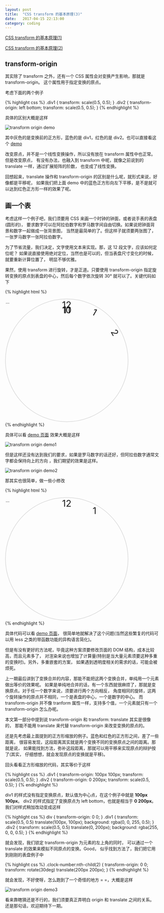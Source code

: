 ```yaml
---
layout: post
title:  "CSS transform 的基本原理(3)"
date:   2017-04-15 22:13:00
category: coding
---
```


[CSS transform 的基本原理(1)](http://crazydogs.github.io/coding/2017/04/15/CSS-transform-%E5%8E%9F%E7%90%86.html)

[CSS transform 的基本原理(2)](http://crazydogs.github.io/coding/2017/04/15/CSS-transform-%E5%8E%9F%E7%90%862.html)

## transform-origin

其实除了 transform 之外，还有一个 CSS 属性会对变换产生影响，那就是 transform-origin。
这个属性用于指定变换的原点。

考虑下面的两个例子

{% highlight css %}
.div1 {
    transform: scale(0.5, 0.5);
}
.div2 {
    transform-origin: left bottom;
    transform: scale(0.5, 0.5);
}
{% endhighlight %}

具体的区别大概是这样

![transform origin demo](http://crazydogs.github.io/images/css_transform_origin.png)

其中灰色的是变换前的正方形，蓝色的是 div1，红色的是 div2。也可以直接看这个
[demo](http://crazydogs.github.io/staticpage/css_transform_demo2.html)

改变原点，并不是一个线性变换操作，所以没有放在 transform 属性中也正常。但是改变原点，
有没有办法，也融入到 transform 中呢，就像之前说到的 translate 一样，通过扩展矩阵的阶数，
也变成了线性变换。

回想起来，translate 操作和 transform-origin 的区别是什么呢，就形式来说，好像都是平移呢，
如果我们把上面 demo 中的蓝色正方形向左下平移，是不是就可以达到红色正方形一样的效果了呢。

## 画一个表

考虑这样一个例子吧，我们须要用 CSS 来画一个时钟的钟面，或者说手表的表盘(圆形的)，
要求数字可以在阿拉伯数字和罗马数字间自由切换。如果说把钟面背景和数字一起做成一张背景图，
当然是最简单的了。但这样子就须要两张图了，一张罗马数字一张阿拉伯数字。

为了节省流量，我们决定，文字使用文本来实现。那，这 12 段文字，应该如何定位呢？
如果说直接使用绝对定位，当然也是可以的，但当表盘尺寸变化的时候，就要重新计算位置了，
明显不够优雅。

果然，使用 transform 进行旋转，才是正道。只要使用 transform-origin
指定旋转变换的原点到表盘的中心，然后每个数字依次旋转 30° 就可以了。关键代码如下

{% highlight html %}
<style>
    #clock {
        width: 400px;
        height: 400px;
        border: 2px solid #ddd;
        border-radius: 50%;
        position: relative;
    }
    .clock-number {
        position: absolute;
        width: 100%;
        height: 40px;
        font-size: 30px;
        text-align: center;
        transform-origin: center 200px;
    }
    .clock-number:nth-child(2) {
        transform: rotate(30deg);
    }
    .clock-number:nth-child(3) {
        transform: rotate(60deg);
    }
    ... 
</style>
<div id="clock">
    <div class="clock-number">12</div>
    <div class="clock-number">1</div>
    <div class="clock-number">2</div>
    ...
    <div class="clock-number">10</div>
    <div class="clock-number">11</div>
</div>
{% endhighlight %}

具体可以看 [demo 页面](http://crazydogs.github.io/staticpage/css_transform_clock_1.html)
效果大概是这样

![transform origin demo1](http://crazydogs.github.io/images/css_transform_clock_1.png)

但是这样还没有达到我们的要求，如果是罗马数字的话还好，但阿拉伯数字通常文字都会保持向上的方向
，我们期望的效果是这样。

![transform origin demo2](http://crazydogs.github.io/images/css_transform_clock_2.png)

那其实也很简单，做一些小修改

{% highlight html %}
<style>
    #clock {
        width: 400px;
        height: 400px;
        border: 2px solid #ddd;
        border-radius: 50%;
        position: relative;
    }
    .clock-number {
        position: absolute;
        width: 100%;
        height: 40px;
        font-size: 30px;
        text-align: center;
        transform-origin: center 200px;
    }
    .clock-number span {
        display: block;
    }
    .clock-number:nth-child(2) {
        transform: rotate(30deg);
    }
    .clock-number:nth-child(2) span {
        transform: rotate(-30deg);
    }
    ...
</style>
<div id="clock">
    <div class="clock-number"><span>12</span></div>
    <div class="clock-number"><span>1</span></div>
    ...
</div>
{% endhighlight %}

具体代码可以看 [demo 页面](http://crazydogs.github.io/staticpage/css_transform_clock_2.html)，
很简单地就解决了这个问题(当然这些繁复的代码可以用 less 之类的带函数功能的异构语言简化)。

但是有没有更好的方法呢，毕竟这种方案须要修改页面的 DOM 结构，成本比较高，而且元素多了，
对渲染来说也增加了计算量(特别是当大量元素须要这种多重的变换时)。另外，多重嵌套的方案，
如果遇到透明度相关的需求的话，可能会被烦死。

上一期最后讲到了变换合并的内容，那能不能把这两个变换合并，单纯用一个元素做出等价的效果呢。
如果是单纯地合并的话，有一个东西就很麻烦了，那就是变换原点。对于任一个数字来说，须要进行两个方向相反，
角度相同的旋转，这两个旋转操作的原点并不相同，一个是表盘的中心，一个是数字的中心。
而 transform-origin 并不像 tranform 属性一样，支持多个值，一个元素就只有一个
transform-origin 怎么办呢。

本文第一部分中提到说 transform-origin 和 transform: translate 其实是很像的，
那能不能用 translate 来代替 transform-origin 来改变变换的原点的。

还是先考虑最上面提到的正方形缩放的例子。蓝色和红色的正方形之间，差了一些距离，
很容易发现，这段距离其实就是两个变换不同的变换原点之间的距离。那就是说，
如果能找到方法，弥补这段距离，那就可以用平移来实现原点的辩护按了(其实，
仔细想想，就会发现原点的变换就是平移)。

回头看看正方形缩放的代码，其实等价于这样

{% highlight css %}
.div1 {
    transform-origin: 100px 100px;
    transform: scale(0.5, 0.5);
}
.div2 {
    transform-origin: 0 200px;
    transform: scale(0.5, 0.5);
}
{% endhighlight %}

div1 的样式没有指定变换原点，默认值为中心点，在这个例子中就是 **100px 100px**。
div2 的样式指定了变换原点为 left bottom，也就是相当于 **0 200px**。
我们对样式稍加改动变成这样

{% highlight css %}
div {
    transform-origin: 0 0;
}
.div1 {
    transform: scale(0.5, 0.5) translate(100px, 100px);
    background: rgba(0, 0, 255, 0.5);
}
.div2 {
    transform: scale(0.5, 0.5) translate(0, 200px);
    background: rgba(255, 0, 0, 0.5);
}
{% endhighlight %}

就会发现，我们锁定 transform-origin 为元素的左上角的同时，
可以通过一个 translate 的效果来模拟不同原点的变换。Good，
似乎找到方法了，我们把它用到刚刚的表盘例子中

{% highlight css %}
.clock-number:nth-child(2) {
    transform-origin: 0 0;
    transform: rotate(30deg) translate(200px 200px);
}
{% endhighlight %}

就会发现，不好使呀，怎么跑到了一个奇怪的地方 = =，大概是这样

![transform origin demo3](http://crazydogs.github.io/images/css_transform_clock_3.png)

看来靠瞎猜还是不行的，我们须要真正弄明白 origin 和 translate 之间的关系。
还是那句话，欢迎期待下一期。
